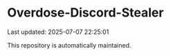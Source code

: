 # Overdose-Discord-Stealer

Last updated: 2025-07-07 22:25:01

This repository is automatically maintained.
